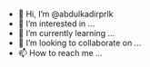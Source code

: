- 👋 Hi, I’m @abdulkadirprlk
- 👀 I’m interested in ...
- 🌱 I’m currently learning ...
- 💞️ I’m looking to collaborate on ...
- 📫 How to reach me ...

<!---
abdulkadirprlk/abdulkadirprlk is a ✨ special ✨ repository because its `README.md` (this file) appears on your GitHub profile.
You can click the Preview link to take a look at your changes.
--->
